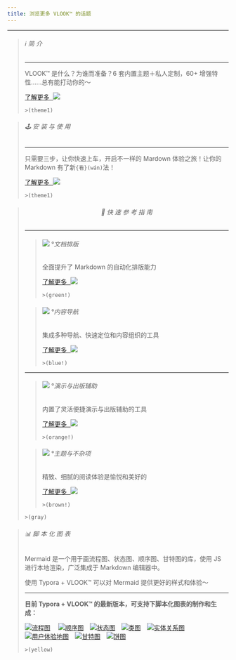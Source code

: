 ```yaml
---
title: 浏览更多 VLOOK™ 的话题
---
```




---

> ###### ℹ️ 简 介
>
> ---
>
> VLOOK™ 是什么？为谁而准备？6 套内置主题＋私人定制，60+ 增强特性……总有能打动你的～
>
> [<kbd>了解更多 ![](https://cdn.jsdelivr.net/gh/MadMaxChow/VLOOKres/pic/icon-forward.svg?fill=text#icon)</kbd>](index.md)
>
> `>(theme1)`

> ###### 🕹 安 装 与 使 用
>
> ---
>
> 只需要三步，让你快速上车，开启不一样的 Mardown 体验之旅！让你的 Markdown 有了新`{看}(wán)`法！
>
> [<kbd>了解更多 ![](https://cdn.jsdelivr.net/gh/MadMaxChow/VLOOKres/pic/icon-forward.svg?fill=text#icon)</kbd>](index.md#安装与使用)
>
> `>(theme1)`



> ###### <center>🎯 快 速 参 考 指 南</center>
>
> ---
>
> > ###### ![](https://cdn.jsdelivr.net/gh/MadMaxChow/VLOOKres/pic/qico-types-light.svg?fill=text#icon) °文档排版
> >
> > 全面提升了 Markdown 的自动化排版能力
> >
> > [<kbd>了解更多 ![](https://cdn.jsdelivr.net/gh/MadMaxChow/VLOOKres/pic/icon-forward.svg?fill=text#icon)</kbd>](guide.md#快速入坑°文档排版)
> >
> > `>(green!)`
> 
> > ###### ![](https://cdn.jsdelivr.net/gh/MadMaxChow/VLOOKres/pic/qico-nav-light.svg?fill=text#icon) °内容导航
> >
> > 集成多种导航、快速定位和内容组织的工具
> >
> > [<kbd>了解更多 ![](https://cdn.jsdelivr.net/gh/MadMaxChow/VLOOKres/pic/icon-forward.svg?fill=text#icon)</kbd>](guide2.md#快速入坑°内容导航)
> >
> > `>(blue!)`
> 
> ---
> 
> > ###### ![](https://cdn.jsdelivr.net/gh/MadMaxChow/VLOOKres/pic/qico-pres-light.svg?fill=text#icon) °演示与出版辅助
> >
> > 内置了灵活便捷演示与出版辅助的工具
> >
> > [<kbd>了解更多 ![](https://cdn.jsdelivr.net/gh/MadMaxChow/VLOOKres/pic/icon-forward.svg?fill=text#icon)</kbd>](guide2.md#快速入坑°演示与出版辅助)
> >
> > `>(orange!)`
> 
> > ###### ![](https://cdn.jsdelivr.net/gh/MadMaxChow/VLOOKres/pic/qico-theme-light.svg?fill=text#icon) °主题与不杂项
> >
> > 精致、细腻的阅读体验是愉悦和美好的
> >
> > [<kbd>了解更多 ![](https://cdn.jsdelivr.net/gh/MadMaxChow/VLOOKres/pic/icon-forward.svg?fill=text#icon)</kbd>](guide2.md#快速入坑°主题与不杂项)
> >
> > `>(brown!)`
>>
> `>(gray)`



> ###### 📊 脚 本 化 图 表
>
> Mermaid 是一个用于画流程图、状态图、顺序图、甘特图的库，使用 JS 进行本地渲染，广泛集成于 Markdown 编辑器中。
>
> 使用 Typora + VLOOK™ 可以对 Mermaid 提供更好的样式和体验～
>
> ---
>
> **目前 Typora + VLOOK™ 的最新版本，可支持下脚本化图表的制作和生成：**
>
> 
>
> [![流程图](https://cdn.jsdelivr.net/gh/MadMaxChow/VLOOKres/pic/dg-flowcharts.png?inline=true&srcset=@2x&darksrc=invert#frame)](chart.md#流程图)　 [![顺序图](https://cdn.jsdelivr.net/gh/MadMaxChow/VLOOKres/pic/dg-seq.png?inline=true&srcset=@2x&darksrc=invert#frame)](chart.md#顺序图)　[![状态图](https://cdn.jsdelivr.net/gh/MadMaxChow/VLOOKres/pic/dg-state.png?inline=true&srcset=@2x&darksrc=invert#frame)](chart.md#状态图)　[![类图](https://cdn.jsdelivr.net/gh/MadMaxChow/VLOOKres/pic/dg-class.png?inline=true&srcset=@2x&darksrc=invert#frame)](chart.md#类图)　[![实体关系图](https://cdn.jsdelivr.net/gh/MadMaxChow/VLOOKres/pic/dg-er.png?inline=true&srcset=@2x&darksrc=invert#frame)](chart.md#实体关系图)　[![用户体验地图](https://cdn.jsdelivr.net/gh/MadMaxChow/VLOOKres/pic/dg-uj.png?inline=true&srcset=@2x&darksrc=invert#frame)](chart.md#用户体验地图)　[![甘特图](https://cdn.jsdelivr.net/gh/MadMaxChow/VLOOKres/pic/dg-gantt.png?inline=true&srcset=@2x&darksrc=invert#frame)](chart.md#甘特图)　[![饼图](https://cdn.jsdelivr.net/gh/MadMaxChow/VLOOKres/pic/dg-pie.png?inline=true&srcset=@2x&darksrc=invert#frame)](chart.md#饼图)
>
> `>(yellow)`
